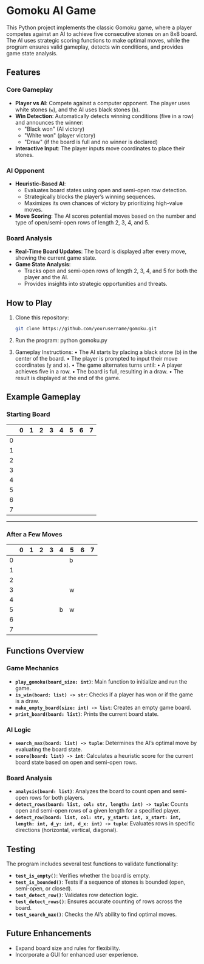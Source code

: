 # Gomoku AI Game

This Python project implements the classic Gomoku game, where a player competes against an AI to achieve five consecutive stones on an 8x8 board. The AI uses strategic scoring functions to make optimal moves, while the program ensures valid gameplay, detects win conditions, and provides game state analysis.

## Features

### Core Gameplay
- **Player vs AI**: Compete against a computer opponent. The player uses white stones (`w`), and the AI uses black stones (`b`).
- **Win Detection**: Automatically detects winning conditions (five in a row) and announces the winner:
  - "Black won" (AI victory)
  - "White won" (player victory)
  - "Draw" (if the board is full and no winner is declared)
- **Interactive Input**: The player inputs move coordinates to place their stones.

### AI Opponent
- **Heuristic-Based AI**:
  - Evaluates board states using open and semi-open row detection.
  - Strategically blocks the player’s winning sequences.
  - Maximizes its own chances of victory by prioritizing high-value moves.
- **Move Scoring**: The AI scores potential moves based on the number and type of open/semi-open rows of length 2, 3, 4, and 5.

### Board Analysis
- **Real-Time Board Updates**: The board is displayed after every move, showing the current game state.
- **Game State Analysis**:
  - Tracks open and semi-open rows of length 2, 3, 4, and 5 for both the player and the AI.
  - Provides insights into strategic opportunities and threats.

## How to Play

1. Clone this repository:
   ```bash
   git clone https://github.com/yourusername/gomoku.git


2. Run the program: python gomoku.py

3. Gameplay Instructions:
	•	The AI starts by placing a black stone (b) in the center of the board.
	•	The player is prompted to input their move coordinates (y and x).
	•	The game alternates turns until:
	•	A player achieves five in a row.
	•	The board is full, resulting in a draw.
	•	The result is displayed at the end of the game.

## Example Gameplay

### Starting Board
|   | 0 | 1 | 2 | 3 | 4 | 5 | 6 | 7 |
|---|---|---|---|---|---|---|---|---|
| 0 |   |   |   |   |   |   |   |   |
| 1 |   |   |   |   |   |   |   |   |
| 2 |   |   |   |   |   |   |   |   |
| 3 |   |   |   |   |   |   |   |   |
| 4 |   |   |   |   |   |   |   |   |
| 5 |   |   |   |   |   |   |   |   |
| 6 |   |   |   |   |   |   |   |   |
| 7 |   |   |   |   |   |   |   |   |

---

### After a Few Moves
|   | 0 | 1 | 2 | 3 | 4 | 5 | 6 | 7 |
|---|---|---|---|---|---|---|---|---|
| 0 |   |   |   |   |   | b |   |   |
| 1 |   |   |   |   |   |   |   |   |
| 2 |   |   |   |   |   |   |   |   |
| 3 |   |   |   |   |   | w |   |   |
| 4 |   |   |   |   |   |   |   |   |
| 5 |   |   |   |   | b | w |   |   |
| 6 |   |   |   |   |   |   |   |   |
| 7 |   |   |   |   |   |   |   |   |

## Functions Overview

### Game Mechanics
- **`play_gomoku(board_size: int)`**: Main function to initialize and run the game.
- **`is_win(board: list) -> str`**: Checks if a player has won or if the game is a draw.
- **`make_empty_board(size: int) -> list`**: Creates an empty game board.
- **`print_board(board: list)`**: Prints the current board state.

### AI Logic
- **`search_max(board: list) -> tuple`**: Determines the AI’s optimal move by evaluating the board state.
- **`score(board: list) -> int`**: Calculates a heuristic score for the current board state based on open and semi-open rows.

### Board Analysis
- **`analysis(board: list)`**: Analyzes the board to count open and semi-open rows for both players.
- **`detect_rows(board: list, col: str, length: int) -> tuple`**: Counts open and semi-open rows of a given length for a specified player.
- **`detect_row(board: list, col: str, y_start: int, x_start: int, length: int, d_y: int, d_x: int) -> tuple`**: Evaluates rows in specific directions (horizontal, vertical, diagonal).

## Testing

The program includes several test functions to validate functionality:

- **`test_is_empty()`**: Verifies whether the board is empty.
- **`test_is_bounded()`**: Tests if a sequence of stones is bounded (open, semi-open, or closed).
- **`test_detect_row()`**: Validates row detection logic.
- **`test_detect_rows()`**: Ensures accurate counting of rows across the board.
- **`test_search_max()`**: Checks the AI’s ability to find optimal moves.

  
## Future Enhancements
- Expand board size and rules for flexibility.
- Incorporate a GUI for enhanced user experience.

